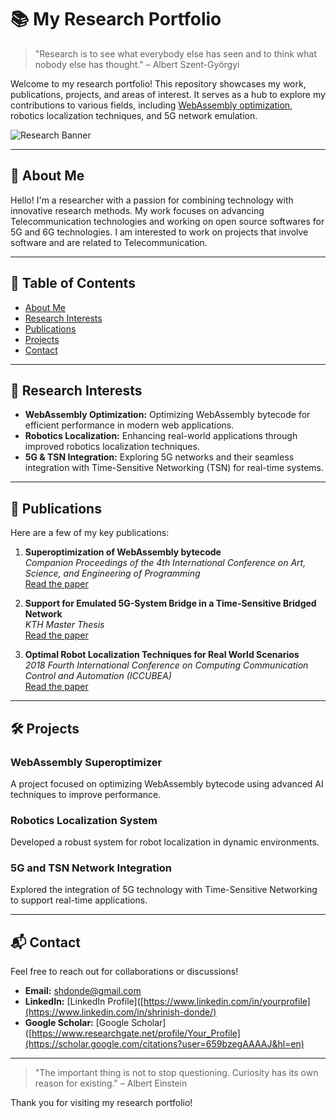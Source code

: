 # 📚 My Research Portfolio

> "Research is to see what everybody else has seen and to think what nobody else has thought." – Albert Szent-Györgyi

Welcome to my research portfolio! This repository showcases my work, publications, projects, and areas of interest. It serves as a hub to explore my contributions to various fields, including [WebAssembly optimization](https://dl.acm.org/doi/abs/10.1145/3397537.3397567), robotics localization techniques, and 5G network emulation.

![Research Banner](https://via.placeholder.com/1000x300.png?text=Research+Portfolio) <!-- Replace with a relevant image link -->

---

## 📝 About Me

Hello! I'm a researcher with a passion for combining technology with innovative research methods. My work focuses on advancing Telecommunication technologies and working on open source softwares for 5G and 6G technologies. I am interested to work on projects that involve software and are related to Telecommunication.

---

## 📑 Table of Contents

- [About Me](#about-me)
- [Research Interests](#research-interests)
- [Publications](#publications)
- [Projects](#projects)
- [Contact](#contact)

---

## 🌟 Research Interests

- **WebAssembly Optimization:** Optimizing WebAssembly bytecode for efficient performance in modern web applications.
- **Robotics Localization:** Enhancing real-world applications through improved robotics localization techniques.
- **5G & TSN Integration:** Exploring 5G networks and their seamless integration with Time-Sensitive Networking (TSN) for real-time systems.

---

## 📄 Publications

Here are a few of my key publications:

1. **Superoptimization of WebAssembly bytecode**  
   *Companion Proceedings of the 4th International Conference on Art, Science, and Engineering of Programming*  
   [Read the paper](https://dl.acm.org/doi/abs/10.1145/3397537.3397567)

2. **Support for Emulated 5G-System Bridge in a Time-Sensitive Bridged Network**  
   *KTH Master Thesis*  
   [Read the paper](https://www.diva-portal.org/smash/record.jsf?pid=diva2%3A1479446&dswid=3429)

3. **Optimal Robot Localization Techniques for Real World Scenarios**  
   *2018 Fourth International Conference on Computing Communication Control and Automation (ICCUBEA)*  
   [Read the paper](https://ieeexplore.ieee.org/abstract/document/8697798/)

---

## 🛠️ Projects

### WebAssembly Superoptimizer
A project focused on optimizing WebAssembly bytecode using advanced AI techniques to improve performance.

### Robotics Localization System
Developed a robust system for robot localization in dynamic environments.

### 5G and TSN Network Integration
Explored the integration of 5G technology with Time-Sensitive Networking to support real-time applications.

---

## 📬 Contact

Feel free to reach out for collaborations or discussions!

- **Email:** [shdonde@gmail.com](mailto:shdonde@gmail.com)
- **LinkedIn:** [LinkedIn Profile]([https://www.linkedin.com/in/yourprofile](https://www.linkedin.com/in/shrinish-donde/)
- **Google Scholar:** [Google Scholar]([https://www.researchgate.net/profile/Your_Profile](https://scholar.google.com/citations?user=659bzegAAAAJ&hl=en)

---

> "The important thing is not to stop questioning. Curiosity has its own reason for existing." – Albert Einstein

Thank you for visiting my research portfolio!

